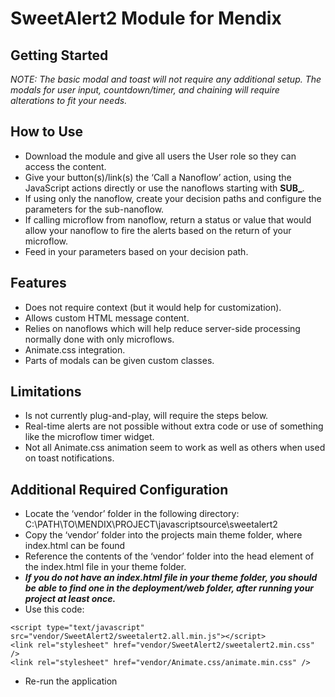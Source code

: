 # SweetAlert2 Module for Mendix

## Getting Started
_NOTE: The basic modal and toast will not require any additional setup. The modals for user input, countdown/timer, and chaining will require alterations to fit your needs._

## How to Use
- Download the module and give all users the User role so they can access the content.
- Give your button(s)/link(s) the ‘Call a Nanoflow’ action, using the JavaScript actions directly or use the nanoflows starting with **SUB_**.
- If using only the nanoflow, create your decision paths and configure the parameters for the sub-nanoflow.
- If calling microflow from nanoflow, return a status or value that would allow your nanoflow to fire the alerts based on the return of your microflow.
- Feed in your parameters based on your decision path.

## Features
- Does not require context (but it would help for customization).
- Allows custom HTML message content.
- Relies on nanoflows which will help reduce server-side processing normally done with only microflows.
- Animate.css integration.
- Parts of modals can be given custom classes.

## Limitations
- Is not currently plug-and-play, will require the steps below.
- Real-time alerts are not possible without extra code or use of something like the microflow timer widget.
- Not all Animate.css animation seem to work as well as others when used on toast notifications.

## Additional Required Configuration
- Locate the ‘vendor’ folder in the following directory: C:\PATH\TO\MENDIX\PROJECT\javascriptsource\sweetalert2
- Copy the ‘vendor’ folder into the projects main theme folder, where index.html can be found
- Reference the contents of the ‘vendor’ folder into the head element of the index.html file in your theme folder.
-  **_If you do not have an index.html file in your theme folder, you should be able to find one in the deployment/web folder, after running your project at least once._**
- Use this code:
```
<script type="text/javascript" src="vendor/SweetAlert2/sweetalert2.all.min.js"></script>
<link rel="stylesheet" href="vendor/SweetAlert2/sweetalert2.min.css" />
<link rel="stylesheet" href="vendor/Animate.css/animate.min.css" />
```
- Re-run the application